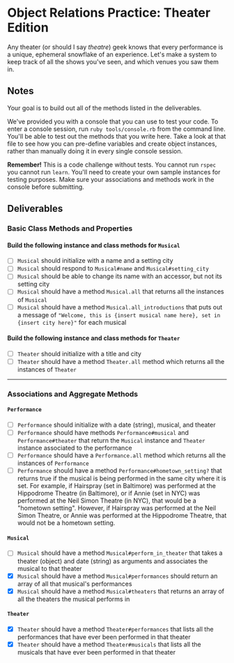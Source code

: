 # Object Relations Practice: Theater Edition

Any theater (or should I say *theatre*) geek knows that every performance is a unique, ephemeral snowflake of an experience.  Let's make a system to keep track of all the shows you've seen, and which venues you saw them in.

## Notes

Your goal is to build out all of the methods listed in the deliverables.

We've provided you with a console that you can use to test your code. To enter a console session, run `ruby tools/console.rb` from the command line. You'll be able to test out the methods that you write here. Take a look at that file to see how you can pre-define variables and create object instances, rather than manually doing it in every single console session.

**Remember!** This is a code challenge without tests. You cannot run `rspec` you cannot run `learn`. You'll need to create your own sample instances for testing purposes. Make sure your associations and methods work in the console before submitting.

## Deliverables

### Basic Class Methods and Properties

#### Build the following instance and class methods for `Musical`
- [ ] `Musical` should initialize with a name and a setting city
- [ ] `Musical` should respond to `Musical#name` and `Musical#setting_city`
- [ ] `Musical` should be able to change its name with an accessor, but not its setting city
- [ ] `Musical` should have a method `Musical.all` that returns all the instances of `Musical`
- [ ] `Musical` should have a method `Musical.all_introductions` that puts out a message of `"Welcome, this is {insert musical name here}, set in {insert city here}"` for each musical

#### Build the following instance and class methods for `Theater`
- [ ] `Theater` should initialize with a title and city
- [ ] `Theater` should have a method `Theater.all` method which returns all the instances of `Theater`

---

### Associations and Aggregate Methods
#### `Performance`
- [ ] `Performance` should initialize with a date (string), musical, and theater
- [ ] `Performance` should have methods `Performance#musical` and `Performance#theater` that return the `Musical` instance and `Theater` instance associated to the performance
- [ ] `Performance` should have a `Performance.all` method which returns all the instances of `Performance`
- [ ] `Performance` should have a method `Performance#hometown_setting?` that returns true if the musical is being performed in the same city where it is set.  For example, if Hairspray (set in Baltimore) was performed at the Hippodrome Theatre (in Baltimore), or if Annie (set in NYC) was performed at the Neil Simon Theatre (in NYC), that would be a "hometown setting".  However, if Hairspray was performed at the Neil Simon Theatre, or Annie was performed at the Hippodrome Theatre, that would not be a hometown setting.

#### `Musical`
- [ ] `Musical` should have a method `Musical#perform_in_theater` that takes a theater (object) and date (string) as arguments and associates the musical to that theater
- [X] `Musical` should have a method `Musical#performances` should return an array of all that musical's performances
- [X] `Musical` should have a method `Musical#theaters` that returns an array of all the theaters the musical performs in

#### `Theater`
- [X] `Theater` should have a method `Theater#performances` that lists all the performances that have ever been performed in that theater
- [X] `Theater` should have a method `Theater#musicals` that lists all the musicals that have ever been performed in that theater
